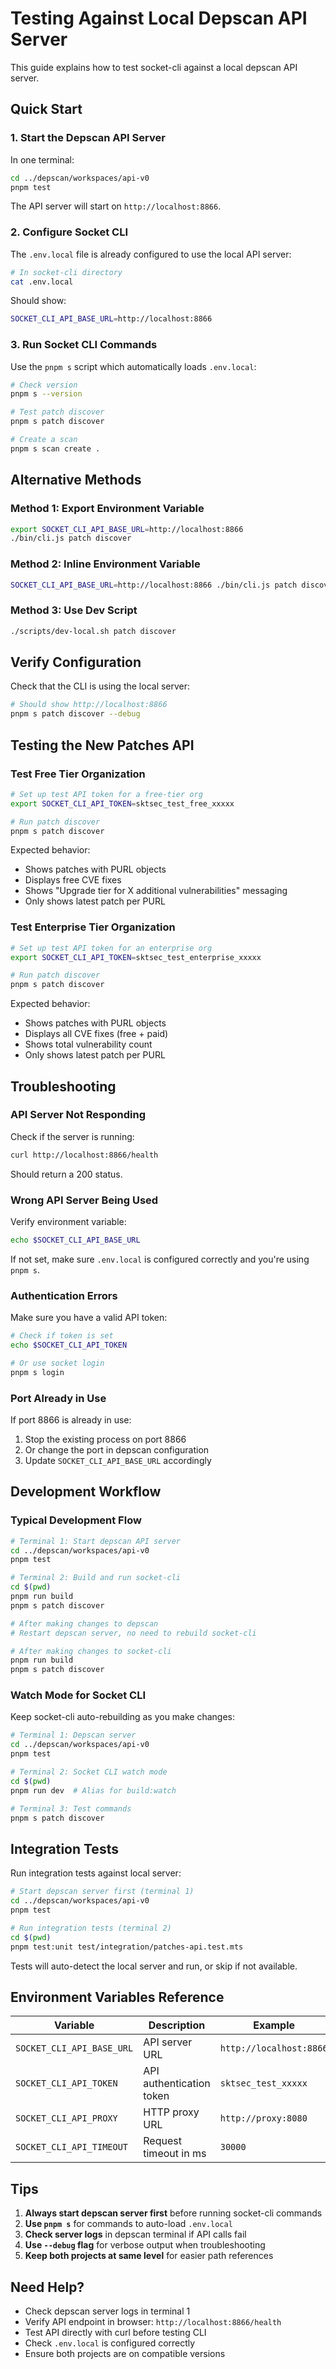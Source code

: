 # Testing Against Local Depscan API Server

This guide explains how to test socket-cli against a local depscan API server.

## Quick Start

### 1. Start the Depscan API Server

In one terminal:

```bash
cd ../depscan/workspaces/api-v0
pnpm test
```

The API server will start on `http://localhost:8866`.

### 2. Configure Socket CLI

The `.env.local` file is already configured to use the local API server:

```bash
# In socket-cli directory
cat .env.local
```

Should show:
```bash
SOCKET_CLI_API_BASE_URL=http://localhost:8866
```

### 3. Run Socket CLI Commands

Use the `pnpm s` script which automatically loads `.env.local`:

```bash
# Check version
pnpm s --version

# Test patch discover
pnpm s patch discover

# Create a scan
pnpm s scan create .
```

## Alternative Methods

### Method 1: Export Environment Variable

```bash
export SOCKET_CLI_API_BASE_URL=http://localhost:8866
./bin/cli.js patch discover
```

### Method 2: Inline Environment Variable

```bash
SOCKET_CLI_API_BASE_URL=http://localhost:8866 ./bin/cli.js patch discover
```

### Method 3: Use Dev Script

```bash
./scripts/dev-local.sh patch discover
```

## Verify Configuration

Check that the CLI is using the local server:

```bash
# Should show http://localhost:8866
pnpm s patch discover --debug
```

## Testing the New Patches API

### Test Free Tier Organization

```bash
# Set up test API token for a free-tier org
export SOCKET_CLI_API_TOKEN=sktsec_test_free_xxxxx

# Run patch discover
pnpm s patch discover
```

Expected behavior:
- Shows patches with PURL objects
- Displays free CVE fixes
- Shows "Upgrade tier for X additional vulnerabilities" messaging
- Only shows latest patch per PURL

### Test Enterprise Tier Organization

```bash
# Set up test API token for an enterprise org
export SOCKET_CLI_API_TOKEN=sktsec_test_enterprise_xxxxx

# Run patch discover
pnpm s patch discover
```

Expected behavior:
- Shows patches with PURL objects
- Displays all CVE fixes (free + paid)
- Shows total vulnerability count
- Only shows latest patch per PURL

## Troubleshooting

### API Server Not Responding

Check if the server is running:

```bash
curl http://localhost:8866/health
```

Should return a 200 status.

### Wrong API Server Being Used

Verify environment variable:

```bash
echo $SOCKET_CLI_API_BASE_URL
```

If not set, make sure `.env.local` is configured correctly and you're using `pnpm s`.

### Authentication Errors

Make sure you have a valid API token:

```bash
# Check if token is set
echo $SOCKET_CLI_API_TOKEN

# Or use socket login
pnpm s login
```

### Port Already in Use

If port 8866 is already in use:

1. Stop the existing process on port 8866
2. Or change the port in depscan configuration
3. Update `SOCKET_CLI_API_BASE_URL` accordingly

## Development Workflow

### Typical Development Flow

```bash
# Terminal 1: Start depscan API server
cd ../depscan/workspaces/api-v0
pnpm test

# Terminal 2: Build and run socket-cli
cd $(pwd)
pnpm run build
pnpm s patch discover

# After making changes to depscan
# Restart depscan server, no need to rebuild socket-cli

# After making changes to socket-cli
pnpm run build
pnpm s patch discover
```

### Watch Mode for Socket CLI

Keep socket-cli auto-rebuilding as you make changes:

```bash
# Terminal 1: Depscan server
cd ../depscan/workspaces/api-v0
pnpm test

# Terminal 2: Socket CLI watch mode
cd $(pwd)
pnpm run dev  # Alias for build:watch

# Terminal 3: Test commands
pnpm s patch discover
```

## Integration Tests

Run integration tests against local server:

```bash
# Start depscan server first (terminal 1)
cd ../depscan/workspaces/api-v0
pnpm test

# Run integration tests (terminal 2)
cd $(pwd)
pnpm test:unit test/integration/patches-api.test.mts
```

Tests will auto-detect the local server and run, or skip if not available.

## Environment Variables Reference

| Variable | Description | Example |
|----------|-------------|---------|
| `SOCKET_CLI_API_BASE_URL` | API server URL | `http://localhost:8866` |
| `SOCKET_CLI_API_TOKEN` | API authentication token | `sktsec_test_xxxxx` |
| `SOCKET_CLI_API_PROXY` | HTTP proxy URL | `http://proxy:8080` |
| `SOCKET_CLI_API_TIMEOUT` | Request timeout in ms | `30000` |

## Tips

1. **Always start depscan server first** before running socket-cli commands
2. **Use `pnpm s`** for commands to auto-load `.env.local`
3. **Check server logs** in depscan terminal if API calls fail
4. **Use `--debug` flag** for verbose output when troubleshooting
5. **Keep both projects at same level** for easier path references

## Need Help?

- Check depscan server logs in terminal 1
- Verify API endpoint in browser: `http://localhost:8866/health`
- Test API directly with curl before testing CLI
- Check `.env.local` is configured correctly
- Ensure both projects are on compatible versions
